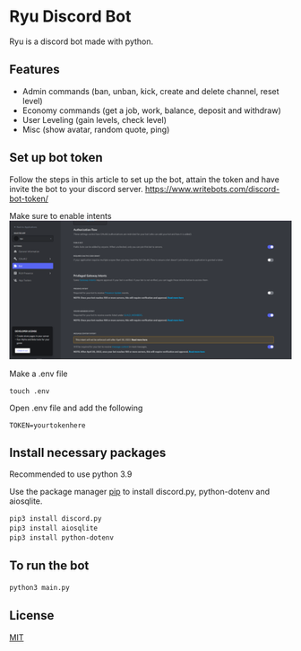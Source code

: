# Ryu Discord Bot

Ryu is a discord bot made with python.

## Features 
- Admin commands (ban, unban, kick, create and delete channel, reset level)
- Economy commands (get a job, work, balance, deposit and withdraw)
- User Leveling (gain levels, check level)
- Misc (show avatar, random quote, ping)


## Set up bot token
Follow the steps in this article to set up the bot, attain the token and have invite the bot to your discord server. https://www.writebots.com/discord-bot-token/

Make sure to enable intents 
![](Capture.PNG)


Make a .env file 
```
touch .env
```

Open .env file and add the following
```
TOKEN=yourtokenhere
```

## Install necessary packages

Recommended to use python 3.9

Use the package manager [pip](https://pip.pypa.io/en/stable/) to install discord.py, python-dotenv and aiosqlite.

```bash
pip3 install discord.py
pip3 install aiosqlite
pip3 install python-dotenv
```

## To run the bot

```bash
python3 main.py
```

## License
[MIT](https://choosealicense.com/licenses/mit/)